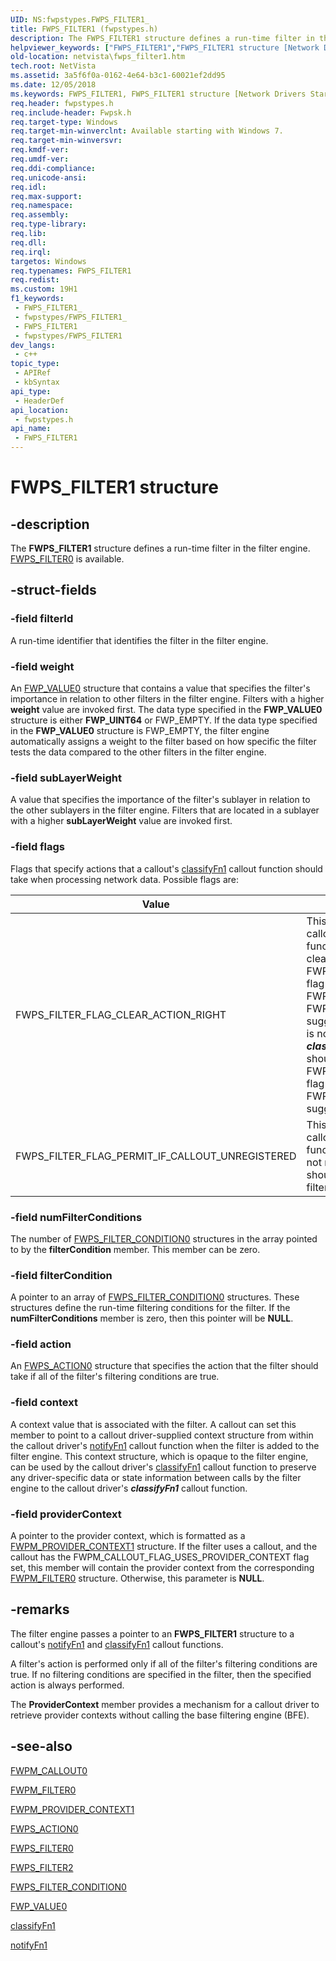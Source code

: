 ```yaml
---
UID: NS:fwpstypes.FWPS_FILTER1_
title: FWPS_FILTER1 (fwpstypes.h)
description: The FWPS_FILTER1 structure defines a run-time filter in the filter engine.Note  FWPS_FILTER1 is the specific version of FWPS_FILTER used in Windows 7 and later.
helpviewer_keywords: ["FWPS_FILTER1","FWPS_FILTER1 structure [Network Drivers Starting with Windows Vista]","FWPS_FILTER_FLAG_CLEAR_ACTION_RIGHT","FWPS_FILTER_FLAG_PERMIT_IF_CALLOUT_UNREGISTERED","fwpstypes/FWPS_FILTER1","netvista.fwps_filter1","wfp_ref_3_struct_3_fwps_F-O_4091c3ca-8d86-4a94-a138-01a6ce09cca8.xml"]
old-location: netvista\fwps_filter1.htm
tech.root: NetVista
ms.assetid: 3a5f6f0a-0162-4e64-b3c1-60021ef2dd95
ms.date: 12/05/2018
ms.keywords: FWPS_FILTER1, FWPS_FILTER1 structure [Network Drivers Starting with Windows Vista], FWPS_FILTER_FLAG_CLEAR_ACTION_RIGHT, FWPS_FILTER_FLAG_PERMIT_IF_CALLOUT_UNREGISTERED, fwpstypes/FWPS_FILTER1, netvista.fwps_filter1, wfp_ref_3_struct_3_fwps_F-O_4091c3ca-8d86-4a94-a138-01a6ce09cca8.xml
req.header: fwpstypes.h
req.include-header: Fwpsk.h
req.target-type: Windows
req.target-min-winverclnt: Available starting with Windows 7.
req.target-min-winversvr: 
req.kmdf-ver: 
req.umdf-ver: 
req.ddi-compliance: 
req.unicode-ansi: 
req.idl: 
req.max-support: 
req.namespace: 
req.assembly: 
req.type-library: 
req.lib: 
req.dll: 
req.irql: 
targetos: Windows
req.typenames: FWPS_FILTER1
req.redist: 
ms.custom: 19H1
f1_keywords:
 - FWPS_FILTER1_
 - fwpstypes/FWPS_FILTER1_
 - FWPS_FILTER1
 - fwpstypes/FWPS_FILTER1
dev_langs:
 - c++
topic_type:
 - APIRef
 - kbSyntax
api_type:
 - HeaderDef
api_location:
 - fwpstypes.h
api_name:
 - FWPS_FILTER1
---
```


# FWPS_FILTER1 structure


## -description

The **FWPS_FILTER1** structure defines a run-time filter in the filter engine.
[FWPS_FILTER0](ns-fwpstypes-fwps_filter0.md) is available.

## -struct-fields

### -field filterId

A run-time identifier that identifies the filter in the filter engine.

### -field weight

An [FWP_VALUE0](../fwptypes/ns-fwptypes-fwp_value0.md) structure that contains a value that specifies the filter's importance in relation to other filters in the filter engine. Filters with a higher **weight** value are invoked first. The data type specified in the **FWP_VALUE0** structure is either **FWP_UINT64** or FWP_EMPTY. If the data type specified in the **FWP_VALUE0** structure is FWP_EMPTY, the filter engine automatically assigns a weight to the filter based on how specific the filter tests the data compared to the other filters in the filter engine.

### -field subLayerWeight

A value that specifies the importance of the filter's sublayer in relation to the other sublayers in the filter engine. Filters that are located in a sublayer with a higher **subLayerWeight** value are invoked first.

### -field flags

Flags that specify actions that a callout's [classifyFn1](/windows-hardware/drivers/ddi/content/fwpsk/nc-fwpsk-fwps_callout_classify_fn1) callout function should take when processing network data. Possible flags are:
     
| Value | Meaning |
| ----- | ------- |
| FWPS_FILTER_FLAG_CLEAR_ACTION_RIGHT | This flag indicates to a callout's [classifyFn1](/windows-hardware/drivers/ddi/content/fwpsk/nc-fwpsk-fwps_callout_classify_fn1) callout function that it should always clear the FWPS_RIGHT_ACTION_WRITE flag when it returns either FWP_ACTION_BLOCK or FWP_ACTION_PERMIT for the suggested action. If this flag is not set, a callout's ***classifyFn1*** callout function should only clear the FWPS_RIGHT_ACTION_WRITE flag when it returns FWP_ACTION_BLOCK for the suggested action. |
| FWPS_FILTER_FLAG_PERMIT_IF_CALLOUT_UNREGISTERED | This flag indicates to a callout's [classifyFn1](/windows-hardware/drivers/ddi/content/fwpsk/nc-fwpsk-fwps_callout_classify_fn1) callout function that if the callout is not registered, the callout should be treated as a permit filter. |

### -field numFilterConditions

The number of [FWPS_FILTER_CONDITION0](ns-fwpstypes-fwps_filter_condition0.md) structures in the array pointed to by the **filterCondition** member. This member can be zero.

### -field filterCondition

A pointer to an array of [FWPS_FILTER_CONDITION0](ns-fwpstypes-fwps_filter_condition0.md) structures. These structures define the run-time filtering conditions for the filter. If the **numFilterConditions** member is zero, then this pointer will be **NULL**.

### -field action

An [FWPS_ACTION0](ns-fwpstypes-fwps_action0.md) structure that specifies the action that the filter should take if all of the filter's filtering conditions are true.

### -field context

A context value that is associated with the filter. A callout can set this member to point to a callout driver-supplied context structure from within the callout driver's [notifyFn1](/windows-hardware/drivers/ddi/content/fwpsk/nc-fwpsk-fwps_callout_notify_fn1) callout function when the filter is added to the filter engine. This context structure, which is opaque to the filter engine, can be used by the callout driver's [classifyFn1](/windows-hardware/drivers/ddi/content/fwpsk/nc-fwpsk-fwps_callout_classify_fn1) callout function to preserve any driver-specific data or state information between calls by the filter engine to the callout driver's ***classifyFn1*** callout function.

### -field providerContext

A pointer to the provider context, which is formatted as a [FWPM_PROVIDER_CONTEXT1](../fwpmtypes/ns-fwpmtypes-fwpm_provider_context1.md) structure. If the filter uses a callout, and the callout has the FWPM_CALLOUT_FLAG_USES_PROVIDER_CONTEXT flag set, this member will contain the provider context from the corresponding [FWPM_FILTER0](../fwpmtypes/ns-fwpmtypes-fwpm_filter0.md) structure. Otherwise, this parameter is **NULL**.

## -remarks

The filter engine passes a pointer to an **FWPS_FILTER1** structure to a callout's [notifyFn1](/windows-hardware/drivers/ddi/content/fwpsk/nc-fwpsk-fwps_callout_notify_fn1) and [classifyFn1](/windows-hardware/drivers/ddi/content/fwpsk/nc-fwpsk-fwps_callout_classify_fn1) callout functions.

A filter's action is performed only if all of the filter's filtering conditions are true. If no filtering conditions are specified in the filter, then the specified action is always performed.

The **ProviderContext** member provides a mechanism for a callout driver to retrieve provider contexts without calling the base filtering engine (BFE).

## -see-also

[FWPM_CALLOUT0](../fwpmtypes/ns-fwpmtypes-fwpm_callout0.md)



[FWPM_FILTER0](../fwpmtypes/ns-fwpmtypes-fwpm_filter0.md)



[FWPM_PROVIDER_CONTEXT1](../fwpmtypes/ns-fwpmtypes-fwpm_provider_context1.md)



[FWPS_ACTION0](ns-fwpstypes-fwps_action0.md)



[FWPS_FILTER0](ns-fwpstypes-fwps_filter0.md)



[FWPS_FILTER2](ns-fwpstypes-fwps_filter2.md)



[FWPS_FILTER_CONDITION0](ns-fwpstypes-fwps_filter_condition0.md)



[FWP_VALUE0](../fwptypes/ns-fwptypes-fwp_value0.md)



[classifyFn1](/windows-hardware/drivers/ddi/content/fwpsk/nc-fwpsk-fwps_callout_classify_fn1)



[notifyFn1](/windows-hardware/drivers/ddi/content/fwpsk/nc-fwpsk-fwps_callout_notify_fn1)
